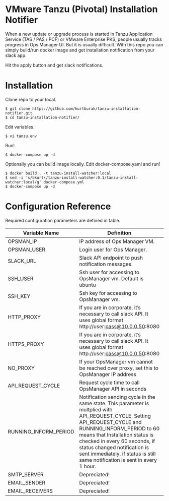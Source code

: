 # VMware Tanzu (Pivotal) Installation Notifier
When a new update or upgrade process is started in Tanzu Application Service (TAS / PAS / PCF) or VMware Enterprise PKS, people usually tracks progress in Ops Manager UI. But it is usually difficult. With this repo you can simply build/run docker image and get installation notification from your slack app.

Hit the apply button and get slack notifications.

# Installation

Clone repo to your local.

    $ git clone https://github.com/kurtburak/tanzu-installation-notifier.git
    $ cd tanzu-installation-notifier/
    
Edit variables.

    $ vi tanzu.env
    
Run!

    $ docker-compose up -d

Optionally you can build image locally. Edit docker-compose.yaml and run!

    $ docker build . -t tanzu-install-watcher:local
    $ sed -i 's/bkurt\/tanzu-install-watcher:0.1/tanzu-install-watcher:local/g' docker-compose.yml
    $ docker-compose up -d
    
# Configuration Reference

Required configuration parameters are defined in table.

| Variable Name  |Definition                     |Example                      |Required|
|----------------|-------------------------------|-----------------------------|----------
|OPSMAN_IP    |IP address of Ops Manager VM.         |OPSMAN_IP=10.0.0.10      |Yes
|OPSMAN_USER     |Login user for Ops Manager.           |OPSMAN_USER=admin          |Yes
|SLACK_URL|Slack API endpoint to push notification messages.| SLACK_URL=https://hooks.slack.com/services/TL2BSJFTZ/BL73TSGJDS/hTfKSTYfksdKHGStdfıasg|Yes
|SSH_USER  |Ssh user for accessing to OpsManager vm. Default is ubuntu |SSH_USER=ubuntu|No
|SSH_KEY  |Ssh key for accessing to OpsManager vm. |SSH_KEY=-----BEGIN RSA PRIVATE KEY-----\nJSKLJnsd....\n...YASGDklbj\n-----END RSA PRIVATE KEY----- |Yes
|HTTP_PROXY|If you are in corporate, it’s necessary to call slack API. It uses global format http://user:pass@10.0.0.50:8080  |HTTP_PROXY=http://10.0.0.50:8080|No
|HTTPS_PROXY|If you are in corporate, it’s necessary to call slack API. It uses global format http://user:pass@10.0.0.50:8080  |HTTPS_PROXY=http://10.0.0.50:8080|No
|NO_PROXY|If your OpsManager vm cannot be reached over proxy, set this to OpsManager IP address|NO_PROXY=10.0.0.10|No
|API_REQUEST_CYCLE| Request cycle time to call OpsManager API in seconds| API_REQUEST_CYCLE=60|Yes
|RUNNING_INFORM_PERIOD|Notification sending cycle in the same state. This parameter is multplied with API_REQUEST_CYCLE. Setting API_REQUEST_CYCLE and RUNNING_INFORM_PERIOD to 60 means that Installation status is checked in every 60 seconds, if status changed notification is sent immediately, if status is still same notification is sent in every 1 hour.| RUNNING_INFORM_PERIOD=60 |Yes
|SMTP_SERVER | Depreciated! |SMTP_SERVER=|No|
|EMAIL_SENDER | Depreciated! |EMAIL_SENDER=|No|
|EMAIL_RECEIVERS |Depreciated!|EMAIL_RECEIVERS=|No|

